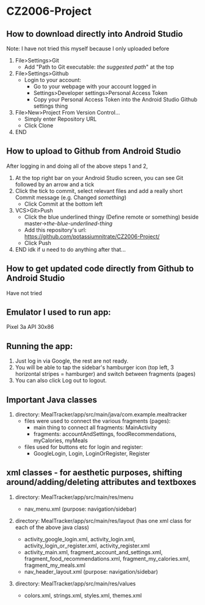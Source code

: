 # CZ2006-Project



## How to download directly into Android Studio
Note: I have not tried this myself because I only uploaded before
1. File>Settings>Git
    - Add "Path to Git executable: *the suggested path*" at the top
2. File>Settings>Github
    - Login to your account:
      - Go to your webpage with your account logged in
      - Settings>Developer settings>Personal Access Token
      - Copy your Personal Access Token into the Android Studio Github settings thing
3. File>New>Project From Version Control...
      - Simply enter Repository URL 
      - Click Clone
4. END



## How to upload to Github from Android Studio
After logging in and doing all of the above steps 1 and 2,
1. At the top right bar on your Android Studio screen, you can see Git followed by an arrow and a tick
2. Click the tick to commit, select relevant files and add a really short Commit message (e.g. Changed *something*)
      - Click Commit at the bottom left
3. VCS>Git>Push
      - Click the blue underlined thingy (Define remote or something) beside master->*the-blue-underlined-thing*
      - Add this repository's url: https://github.com/potassiumnitrate/CZ2006-Project/
      - Click Push
4. END idk if u need to do anything after that...



## How to get updated code directly from Github to Android Studio
Have not tried



## Emulator I used to run app: 
Pixel 3a API 30x86



## Running the app:
1. Just log in via Google, the rest are not ready.
2. You will be able to tap the sidebar's hamburger icon (top left, 3 horizontal stripes = hamburger) and switch between fragments (pages)
3. You can also click Log out to logout.



## Important Java classes
1. directory: MealTracker/app/src/main/java/com.example.mealtracker
    - files were used to connect the various fragments (pages):
        - main thing to connect all fragments: MainActivity
        - fragments: accountAndSettings, foodRecommendations, myCalories, myMeals 
    - files used for buttons etc for login and register:
        - GoogleLogin, Login, LoginOrRegister, Register
  
  
  
## xml classes - for aesthetic purposes, shifting around/adding/deleting attributes and textboxes
1. directory: MealTracker/app/src/main/res/menu
    -  nav_menu.xml (purpose: navigation/sidebar)

2. directory: MealTracker/app/src/main/res/layout (has one xml class for each of the above java class)
    - activity_google_login.xml, activity_login.xml, activity_login_or_register.xml, activity_register.xml
    - activity_main.xml, fragment_account_and_settings.xml, fragment_food_recommendations.xml, fragment_my_calories.xml, fragment_my_meals.xml
    - nav_header_layout.xml (purpose: navigation/sidebar)

3. directory: MealTracker/app/src/main/res/values
    - colors.xml, strings.xml, styles.xml, themes.xml
